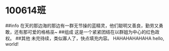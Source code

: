 100614班
======
##info
在天的那边海的那边有一群无节操的蓝精灵，他们聪明又善良，勤劳又勇敢，还有那可爱的格格巫~
##组成
这是一个紧紧团结在以群姐为中心的红色政权。
##其他
未完待续，类似寡人了，快点填充内容。
HAHAHAHAHAHA
hello, world!
